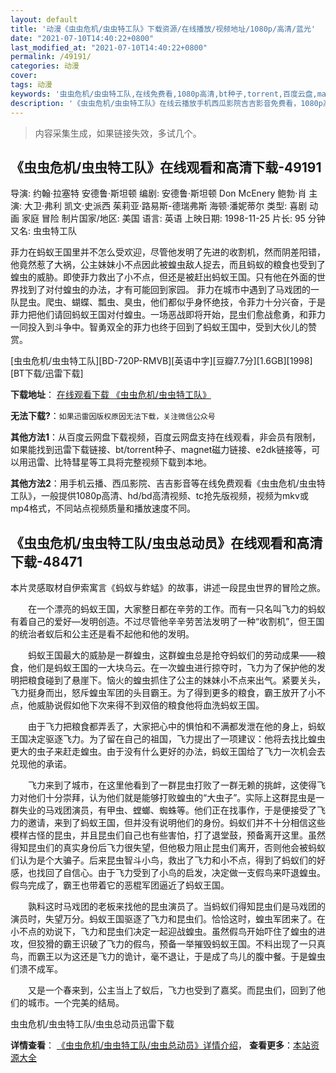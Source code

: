 ```yaml
---
layout: default
title: '动漫《虫虫危机/虫虫特工队》下载资源/在线播放/视频地址/1080p/高清/蓝光'
date: "2021-07-10T14:40:22+0800"
last_modified_at: "2021-07-10T14:40:22+0800"
permalink: /49191/
categories: 动漫
cover:
tags: 动漫
keywords: '虫虫危机/虫虫特工队,在线免费看,1080p高清,bt种子,torrent,百度云盘,magnet,磁力链,迅雷下载资源'
description: '《虫虫危机/虫虫特工队》在线云播放手机西瓜影院吉吉影音免费看，1080p高清bd/hd未删减完整版和tc抢先枪版，mkv/mp4格式，附带bt/torrent种子、magnet/磁力链、百度云盘、网盘资源迅雷下载链接'
---
```


>内容采集生成，如果链接失效，多试几个。


## 《虫虫危机/虫虫特工队》在线观看和高清下载-49191

导演: 约翰·拉塞特 安德鲁·斯坦顿 编剧: 安德鲁·斯坦顿 Don McEnery 鲍勃·肖 主演: 大卫·弗利 凯文·史派西 茱莉亚·路易斯-德瑞弗斯 海顿·潘妮蒂尔 类型: 喜剧 动画 家庭 冒险 制片国家/地区: 美国 语言: 英语 上映日期: 1998-11-25 片长: 95 分钟 又名: 虫虫特工队

菲力在蚂蚁王国里并不怎么受欢迎，尽管他发明了先进的收割机，然而阴差阳错，他竟然惹了大祸，公主妹妹小不点因此被蝗虫敌人捉去，而且蚂蚁的粮食也受到了蝗虫的威胁。即使菲力救出了小不点，但还是被赶出蚂蚁王国。只有他在外面的世界找到了对付蝗虫的办法，才有可能回到家园。 菲力在城市中遇到了马戏团的一队昆虫。爬虫、蝴蝶、瓢虫、臭虫，他们都似乎身怀绝技，令菲力十分兴奋，于是菲力把他们请回蚂蚁王国对付蝗虫。一场恶战即将开始，昆虫们愈战愈勇，和菲力一同投入到斗争中。智勇双全的菲力也终于回到了蚂蚁王国中，受到大伙儿的赞赏。


[虫虫危机/虫虫特工队][BD-720P-RMVB][英语中字][豆瓣7.7分][1.6GB][1998][BT下载/迅雷下载]

**下载地址**： [在线观看下载 《虫虫危机/虫虫特工队》](https://www.btdx8.com/torrent/a_bugs_life_1998.html) 


**无法下载?**：`如果迅雷因版权原因无法下载，关注微信公众号 `

**其他方法1**：从百度云网盘下载视频，百度云网盘支持在线观看，非会员有限制，如果能找到迅雷下载链接、bt/torrent种子、magnet磁力链接、e2dk链接等，可以用迅雷、比特彗星等工具将完整视频下载到本地。

**其他方法2**：用手机云播、西瓜影院、吉吉影音等在线免费观看《虫虫危机/虫虫特工队》，一般提供1080p高清、hd/bd高清视频、tc抢先版视频，视频为mkv或mp4格式，不同站点视频质量和播放速度不同。


## 《虫虫危机/虫虫特工队/虫虫总动员》在线观看和高清下载-48471

本片灵感取材自伊索寓言《蚂蚁与蚱蜢》的故事，讲述一段昆虫世界的冒险之旅。</p>　　在一个漂亮的蚂蚁王国，大家整日都在辛劳的工作。而有一只名叫飞力的蚂蚁有着自己的爱好&mdash;发明创造。不过尽管他辛辛劳苦法发明了一种&ldquo;收割机&rdquo;，但王国的统治者蚁后和公主还是看不起他和他的发明。</p>　　蚂蚁王国最大的威胁是一群蝗虫，这群蝗虫总是抢夺蚂蚁们的劳动成果——粮食，他们是蚂蚁王国的一大块乌云。在一次蝗虫进行掠夺时，飞力为了保护他的发明把粮食碰到了悬崖下。恼火的蝗虫抓住了公主的妹妹小不点来出气。紧要关头，飞力挺身而出，怒斥蝗虫军团的头目霸王。为了得到更多的粮食，霸王放开了小不点，他威胁说假如他下次来得不到双倍的粮食他将血洗蚂蚁王国。</p>　　由于飞力把粮食都弄丢了，大家把心中的惧怕和不满都发泄在他的身上，蚂蚁王国决定驱逐飞力。为了留在自己的祖国，飞力提出了一项建议：他将去找比蝗虫更大的虫子来赶走蝗虫。由于没有什么更好的办法，蚂蚁王国给了飞力一次机会去兑现他的承诺。</p>　　飞力来到了城市，在这里他看到了一群昆虫打败了一群无赖的挑衅，这使得飞力对他们十分崇拜，认为他们就是能够打败蝗虫的&ldquo;大虫子&rdquo;。实际上这群昆虫是一群失业的马戏团演员，有甲虫、螳螂、蜘蛛等。他们正在找事作，于是便接受了飞力的邀请，来到了蚂蚁王国，但并没有说明他们的身份。蚂蚁们并不十分相信这些模样古怪的昆虫，并且昆虫们自己也有些害怕，打了退堂鼓，预备离开这里。虽然得知昆虫们的真实身份后飞力很失望，但他极力阻止昆虫们离开，否则他会被蚂蚁们认为是个大骗子。后来昆虫智斗小鸟，救出了飞力和小不点，得到了蚂蚁们的好感，也找回了自信心。由于飞力受到了小鸟的启发，决定做一支假鸟来吓退蝗虫。假鸟完成了，霸王也带着它的恶棍军团逼近了蚂蚁王国。</p>　　孰料这时马戏团的老板来找他的昆虫演员了。当蚂蚁们得知昆虫们是马戏团的演员时，失望万分。蚂蚁王国驱逐了飞力和昆虫们。恰恰这时，蝗虫军团来了。在小不点的劝说下，飞力和昆虫们决定一起迎战蝗虫。虽然假鸟开始吓住了蝗虫的进攻，但狡猾的霸王识破了飞力的假鸟，预备一举摧毁蚂蚁王国。不料出现了一只真鸟，而霸王以为这还是飞力的诡计，毫不退让，于是成了鸟儿的腹中餐。于是蝗虫们溃不成军。</p>　　又是一个春来到，公主当上了蚁后，飞力也受到了嘉奖。而昆虫们，回到了他们的城市。一个完美的结局。</p>


虫虫危机/虫虫特工队/虫虫总动员迅雷下载

**详情查看**： [《虫虫危机/虫虫特工队/虫虫总动员》详情介绍](/movie/48471/)， **查看更多**：[本站资源大全](/movie/t/all/)

